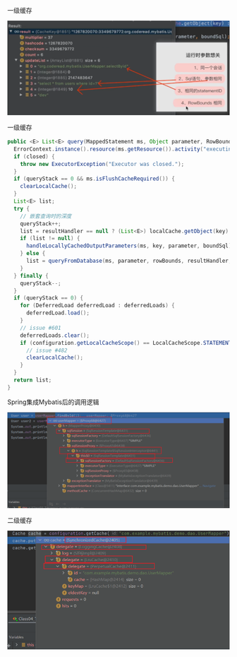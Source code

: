一级缓存



<img src="assets/image-20220606130812675.png" alt="image-20220606130812675" style="zoom:80%;" />



一级缓存

```java
public <E> List<E> query(MappedStatement ms, Object parameter, RowBounds rowBounds, ResultHandler resultHandler, CacheKey key, BoundSql boundSql) throws SQLException {
  ErrorContext.instance().resource(ms.getResource()).activity("executing a query").object(ms.getId());
  if (closed) {
    throw new ExecutorException("Executor was closed.");
  }
  if (queryStack == 0 && ms.isFlushCacheRequired()) {
    clearLocalCache();
  }
  List<E> list;
  try {
    // 嵌套查询时的深度
    queryStack++;
    list = resultHandler == null ? (List<E>) localCache.getObject(key) : null;
    if (list != null) {
      handleLocallyCachedOutputParameters(ms, key, parameter, boundSql);
    } else {
      list = queryFromDatabase(ms, parameter, rowBounds, resultHandler, key, boundSql);
    }
  } finally {
    queryStack--;
  }
  if (queryStack == 0) {
    for (DeferredLoad deferredLoad : deferredLoads) {
      deferredLoad.load();
    }
    // issue #601
    deferredLoads.clear();
    if (configuration.getLocalCacheScope() == LocalCacheScope.STATEMENT) {
      // issue #482
      clearLocalCache();
    }
  }
  return list;
}
```





Spring集成Mybatis后的调用逻辑

<img src="assets/image-20220606232145799.png" alt="image-20220606232145799" style="zoom:80%;" />





二级缓存

<img src="assets/image-20220607002832730.png" alt="image-20220607002832730" style="zoom:80%;" />
